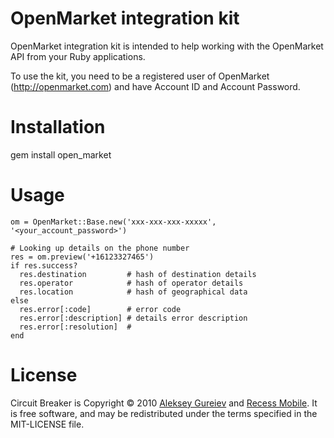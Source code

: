 OpenMarket integration kit
===========================

OpenMarket integration kit is intended to help working with the OpenMarket API
from your Ruby applications.

To use the kit, you need to be a registered user of OpenMarket (http://openmarket.com)
and have Account ID and Account Password.


Installation
============

  gem install open_market


Usage
=====

    om = OpenMarket::Base.new('xxx-xxx-xxx-xxxxx', '<your_account_password>')

    # Looking up details on the phone number
    res = om.preview('+16123327465')
    if res.success?
      res.destination         # hash of destination details
      res.operator            # hash of operator details
      res.location            # hash of geographical data
    else
      res.error[:code]        # error code
      res.error[:description] # details error description
      res.error[:resolution]  #
    end


License
=======

Circuit Breaker is Copyright © 2010 [Aleksey Gureiev](mailto:spyromus@noizeramp.com) and [Recess Mobile](http://recessmobile.com/).
It is free software, and may be redistributed under the terms specified in the MIT-LICENSE file.
